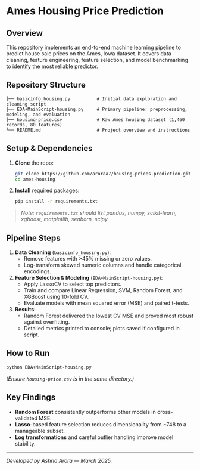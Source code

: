 # Ames Housing Price Prediction

## Overview
This repository implements an end-to-end machine learning pipeline to predict house sale prices on the Ames, Iowa dataset. It covers data cleaning, feature engineering, feature selection, and model benchmarking to identify the most reliable predictor.

## Repository Structure
```
├── basicinfo_housing.py          # Initial data exploration and cleaning script
├── EDA+MainScript-housing.py     # Primary pipeline: preprocessing, modeling, and evaluation
├── housing-price.csv             # Raw Ames housing dataset (1,460 records, 80 features)
└── README.md                     # Project overview and instructions
```

## Setup & Dependencies
1. **Clone** the repo:
   ```bash
   git clone https://github.com/aroraa7/housing-prices-prediction.git
   cd ames-housing
   ```
2. **Install** required packages:
   ```bash
   pip install -r requirements.txt
   ```

> _Note: `requirements.txt` should list pandas, numpy, scikit-learn, xgboost, matplotlib, seaborn, scipy._

## Pipeline Steps
1. **Data Cleaning** (`basicinfo_housing.py`):
   - Remove features with >45% missing or zero values.
   - Log-transform skewed numeric columns and handle categorical encodings.
2. **Feature Selection & Modeling** (`EDA+MainScript-housing.py`):
   - Apply LassoCV to select top predictors.
   - Train and compare Linear Regression, SVM, Random Forest, and XGBoost using 10-fold CV.
   - Evaluate models with mean squared error (MSE) and paired t-tests.
3. **Results**:
   - Random Forest delivered the lowest CV MSE and proved most robust against overfitting.
   - Detailed metrics printed to console; plots saved if configured in script.

## How to Run
```bash
python EDA+MainScript-housing.py
```  
*(Ensure `housing-price.csv` is in the same directory.)*

## Key Findings
- **Random Forest** consistently outperforms other models in cross-validated MSE.
- **Lasso**-based feature selection reduces dimensionality from ~748 to a manageable subset.
- **Log transformations** and careful outlier handling improve model stability.


---
_Developed by Ashria Arora — March 2025._

